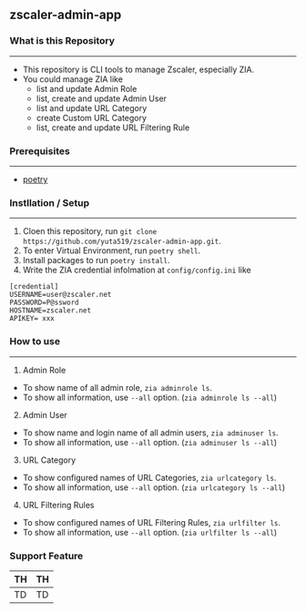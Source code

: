 ## zscaler-admin-app


### What is this Repository
---
- This repository is CLI tools to manage Zscaler, especially ZIA.
- You could manage ZIA like
  - list and update Admin Role
  - list, create and update Admin User
  - list and update URL Category
  - create Custom URL Category
  - list, create and update URL Filtering Rule


### Prerequisites
---
- [poetry](https://python-poetry.org/docs/#installation)


### Instllation / Setup
---
1. Cloen this repository, run `git clone https://github.com/yuta519/zscaler-admin-app.git`.
2. To enter Virtual Environment, run `poetry shell`.
3. Install packages to run `poetry install`.
4. Write the ZIA credential infolmation at `config/config.ini` like
  ```
  [credential]
  USERNAME=user@zscaler.net
  PASSWORD=P@ssword
  HOSTNAME=zscaler.net
  APIKEY= xxx
  ```


### How to use
---
1. Admin Role
  - To show name of all admin role, `zia adminrole ls`.
  - To show all information, use `--all` option. (`zia adminrole ls --all`) 
 
2. Admin User
  - To show name and login name of all admin users, `zia adminuser ls`.
  - To show all information, use `--all` option. (`zia adminuser ls --all`) 

3. URL Category
  - To show configured names of URL Categories, `zia urlcategory ls`.
  - To show all information, use `--all` option. (`zia urlcategory ls --all`) 

4. URL Filtering Rules 
  - To show configured names of URL Filtering Rules, `zia urlfilter ls`.
  - To show all information, use `--all` option. (`zia urlfilter ls --all`) 

### Support Feature

|  TH  |  TH  |
| ---- | ---- |
|  TD  |  TD  |
